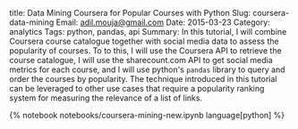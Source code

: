 title: Data Mining Coursera for Popular Courses with Python
Slug: coursera-data-mining
Email: adil.mouja@gmail.com
Date: 2015-03-23
Category: analytics
Tags: python, pandas, api
Summary: In this tutorial, I will combine Coursera course catalogue together with social media data to assess the popularity of courses. To to this, I will use the Coursera API to retrieve the course catalogue, I will use the sharecount.com API to get social media metrics for each course, and I will use python's ```pandas``` library to query and order the courses by popularity. The technique introduced in this tutorial can be leveraged to other use cases that require a popularity ranking system for measuring the relevance of a list of links.


{% notebook notebooks/coursera-mining-new.ipynb language[python] %}